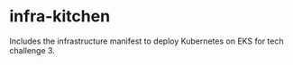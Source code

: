 # infra-kitchen
Includes the infrastructure manifest to deploy Kubernetes on EKS for tech challenge 3.
